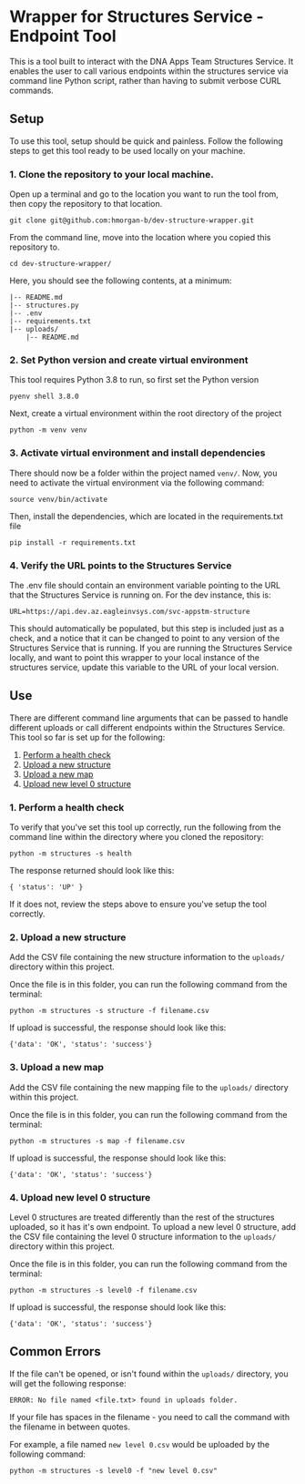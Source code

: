 # Wrapper for Structures Service - Endpoint Tool

This is a tool built to interact with the DNA Apps Team Structures Service.
It enables the user to call various endpoints within the structures service via command line Python script, rather than having to submit verbose CURL commands.

## Setup 

To use this tool, setup should be quick and painless. Follow the following steps to get this tool ready to be used locally on your machine.

### 1. Clone the repository to your local machine.
Open up a terminal and go to the location you want to run the tool from, then copy the repository to that location.
```shell
git clone git@github.com:hmorgan-b/dev-structure-wrapper.git
```

From the command line, move into the location where you copied this repository to.
```shell
cd dev-structure-wrapper/
```

Here, you should see the following contents, at a minimum:
```properties
|-- README.md
|-- structures.py
|-- .env
|-- requirements.txt
|-- uploads/
    |-- README.md
```

### 2. Set Python version and create virtual environment

This tool requires Python 3.8 to run, so first set the Python version
```shell
pyenv shell 3.8.0
```

Next, create a virtual environment within the root directory of the project
```shell
python -m venv venv
```

### 3. Activate virtual environment and install dependencies
There should now be a folder within the project named `venv/`. Now, you need to activate the virtual environment via the following command:
```shell
source venv/bin/activate
```
Then, install the dependencies, which are located in the requirements.txt file
```shell
pip install -r requirements.txt
```
### 4. Verify the URL points to the Structures Service
The .env file should contain an environment variable pointing to the URL that the Structures Service is running on. For the dev instance, this is:
```editorconfig
URL=https://api.dev.az.eagleinvsys.com/svc-appstm-structure
```
This should automatically be populated, but this step is included just as a check, and a notice that it can be changed to point to any version of the Structures Service that is running.
If you are running the Structures Service locally, and want to point this wrapper to your local instance of the structures service, update this variable to the URL of your local version.

## Use

There are different command line arguments that can be passed to handle different uploads or call different endpoints within the Structures Service. This tool so far is set up for the following:
1. [Perform a health check](#1-perform-a-health-check)
2. [Upload a new structure](#2-upload-a-new-structure)
3. [Upload a new map](#3-upload-a-new-map)
4. [Upload new level 0 structure](#4-upload-new-level-0-structure)

### 1. Perform a health check
To verify that you've set this tool up correctly, run the following from the command line within the directory where you cloned the repository:
```shell
python -m structures -s health
```
The response returned should look like this:
```shell
{ 'status': 'UP' }
```
If it does not, review the steps above to ensure you've setup the tool correctly.

### 2. Upload a new structure

Add the CSV file containing the new structure information to the `uploads/` directory within this project.

Once the file is in this folder, you can run the following command from the terminal:
```shell
python -m structures -s structure -f filename.csv
```

If upload is successful, the response should look like this:
```shell
{'data': 'OK', 'status': 'success'}
```

### 3. Upload a new map
Add the CSV file containing the new mapping file to the `uploads/` directory within this project.

Once the file is in this folder, you can run the following command from the terminal:
```shell
python -m structures -s map -f filename.csv
```

If upload is successful, the response should look like this:
```shell
{'data': 'OK', 'status': 'success'}
```

### 4. Upload new level 0 structure
Level 0 structures are treated differently than the rest of the structures uploaded, so it has it's own endpoint. To upload a new level 0 structure,
add the CSV file containing the level 0 structure information to the `uploads/` directory within this project.

Once the file is in this folder, you can run the following command from the terminal:

```shell
python -m structures -s level0 -f filename.csv
```

If upload is successful, the response should look like this:
```shell
{'data': 'OK', 'status': 'success'}
```

## Common Errors
If the file can't be opened, or isn't found within the `uploads/` directory, you will get the following response:
```
ERROR: No file named <file.txt> found in uploads folder.
```
If your file has spaces in the filename - you need to call the command with the filename in between quotes.

For example, a file named `new level 0.csv` would be uploaded by the following command:
```shell
python -m structures -s level0 -f "new level 0.csv"
```